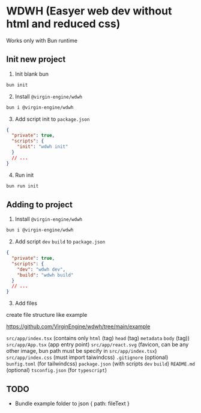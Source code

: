 # WDWH (Easyer web dev without html and reduced css)

Works only with Bun runtime

## Init new project

1. Init blank bun

```sh
bun init
```

2. Install `@virgin-engine/wdwh`

```sh
bun i @virgin-engine/wdwh
```

3. Add script init to `package.json`

```json
{
  "private": true,
  "scripts": {
    "init": "wdwh init"
  }
  // ...
}
```

4. Run init

```sh
bun run init
```

## Adding to project

1. Install `@virgin-engine/wdwh`

```sh
bun i @virgin-engine/wdwh
```

2. Add script `dev` `build` to `package.json`

```json
{
  "private": true,
  "scripts": {
    "dev": "wdwh dev",
    "build": "wdwh build"
  }
  // ...
}
```

3. Add files

create file structure like example

https://github.com/VirginEngine/wdwh/tree/main/example

`src/app/index.tsx` (contains only `html` (tag) `head` (tag) `metadata` `body` (tag))
`src/app/App.tsx` (app entry point)
`src/app/react.svg` (favicon, can be any other image, bun path must be specify in `src/app/index.tsx`)
`src/app/index.css` (must import taiwindcss)
`.gitignore` (optional)
`bunfig.toml` (for tailwindcss)
`package.json` (with scripts `dev` `build`)
`README.md` (optional)
`tsconfig.json` (for `typescript`)

## TODO

- Bundle example folder to json { path: fileText }
